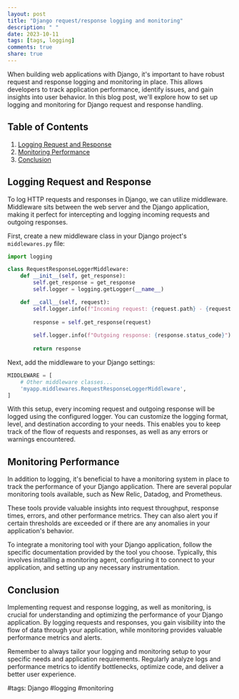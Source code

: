 ```yaml
---
layout: post
title: "Django request/response logging and monitoring"
description: " "
date: 2023-10-11
tags: [tags, logging]
comments: true
share: true
---
```


When building web applications with Django, it's important to have robust request and response logging and monitoring in place. This allows developers to track application performance, identify issues, and gain insights into user behavior. In this blog post, we'll explore how to set up logging and monitoring for Django request and response handling.

## Table of Contents
1. [Logging Request and Response](#logging-request-and-response)
2. [Monitoring Performance](#monitoring-performance)
3. [Conclusion](#conclusion)

## Logging Request and Response

To log HTTP requests and responses in Django, we can utilize middleware. Middleware sits between the web server and the Django application, making it perfect for intercepting and logging incoming requests and outgoing responses.

First, create a new middleware class in your Django project's `middlewares.py` file:

```python
import logging

class RequestResponseLoggerMiddleware:
    def __init__(self, get_response):
        self.get_response = get_response
        self.logger = logging.getLogger(__name__)

    def __call__(self, request):
        self.logger.info(f"Incoming request: {request.path} - {request.method}")
    
        response = self.get_response(request)
        
        self.logger.info(f"Outgoing response: {response.status_code}")
        
        return response
```

Next, add the middleware to your Django settings:

```python
MIDDLEWARE = [
    # Other middleware classes...
    'myapp.middlewares.RequestResponseLoggerMiddleware',
]
```

With this setup, every incoming request and outgoing response will be logged using the configured logger. You can customize the logging format, level, and destination according to your needs. This enables you to keep track of the flow of requests and responses, as well as any errors or warnings encountered.

## Monitoring Performance

In addition to logging, it's beneficial to have a monitoring system in place to track the performance of your Django application. There are several popular monitoring tools available, such as New Relic, Datadog, and Prometheus.

These tools provide valuable insights into request throughput, response times, errors, and other performance metrics. They can also alert you if certain thresholds are exceeded or if there are any anomalies in your application's behavior.

To integrate a monitoring tool with your Django application, follow the specific documentation provided by the tool you choose. Typically, this involves installing a monitoring agent, configuring it to connect to your application, and setting up any necessary instrumentation.

## Conclusion

Implementing request and response logging, as well as monitoring, is crucial for understanding and optimizing the performance of your Django application. By logging requests and responses, you gain visibility into the flow of data through your application, while monitoring provides valuable performance metrics and alerts.

Remember to always tailor your logging and monitoring setup to your specific needs and application requirements. Regularly analyze logs and performance metrics to identify bottlenecks, optimize code, and deliver a better user experience.

#tags: Django #logging #monitoring